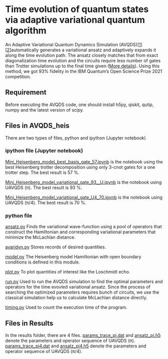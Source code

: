 # Time evolution of quantum states via adaptive variational quantum algorithm

An Adaptive Variational Quantum Dynamics Simulation (AVQDS)[[1](https://journals.aps.org/prxquantum/abstract/10.1103/PRXQuantum.2.030307)][[2](https://quantum-journal.org/papers/q-2019-10-07-191/)]automatically generates a variational ansatz and adaptively expands it along the time evolution path. The ansatz closely matches that from exact diagonalization time evolution and the circuits require less number of gates than Trotter simulations up to the final time given ([More details](https://github.com/jsaroni/IBMq-Trotter-adpative-VQA/blob/main/IBMq_Trotter_adaptive_VQA.pdf)). Using this method, we got 93% fidelity in the IBM Quantum’s Open Science Prize 2021 competition.


## Requirement

Before executing the AVQDS code, one should install h5py, qiskit, qutip, numpy and the latest version of scipy.

## Files in AVQDS_heis

There are two types of files, python and ipython (Jupyter notebook)

### ipython file (Jupyter notebook)

[Mini_Heisenberg_model_best_basis_gate_57.ipynb](https://github.com/jsaroni/IBMq-Trotter-adpative-VQA/blob/main/AVQDS_heis/Mini_Heisenberg_model_best_basis_gate_57.ipynb) is the notebook using the best Heisenberg trotter decomposition using only 3-cnot gates for a one trotter step. The best result is 57 %.

[Mini_Heisenberg_model_variational_gate_93__U.ipynb](https://github.com/jsaroni/IBMq-Trotter-adpative-VQA/blob/main/AVQDS_heis/Mini_Heisenberg_model_variational_gate_93__U.ipynb) is the notebook using UAVQDS (π). The best result is 93 %.

[Mini_Heisenberg_model_variational_gate_U4_70.ipynb](https://github.com/jsaroni/IBMq-Trotter-adpative-VQA/blob/main/AVQDS_heis/Mini_Heisenberg_model_variational_gate_U4_70.ipynb) is the notebook using UAVQDS (π/4). The best result is 70 %.

### python file

[ansatz.py](https://github.com/jsaroni/IBMq-Trotter-adpative-VQA/blob/main/AVQDS_heis/ansatz.py)
Finds the variational wave-function using a pool of operators that construct the Hamiltonian and corresponding variational parameters that minimize the McLachlan distance.

[avaridyn.py](https://github.com/jsaroni/IBMq-Trotter-adpative-VQA/blob/main/AVQDS_heis/avaridyn.py)
Stores records of desired quantities.

[model.py](https://github.com/jsaroni/IBMq-Trotter-adpative-VQA/blob/main/AVQDS_heis/model.py)
The Heisenberg model Hamiltonian with open boundary conditions is defined in this module.

[plot.py](https://github.com/jsaroni/IBMq-Trotter-adpative-VQA/blob/main/AVQDS_heis/plot.py)
To plot quantities of interest like the Loschmidt echo.

[run.py](https://github.com/jsaroni/IBMq-Trotter-adpative-VQA/blob/main/AVQDS_heis/run.py)
Used to run the AVQDS simulation to find the optimal parameters and operators for the time evovled variational ansatz. Since the process of searching the optimized parameters requires bunch of circuits, we use the classical simulation help us to calculate McLachlan distance directly.

[timing.py](https://github.com/jsaroni/IBMq-Trotter-adpative-VQA/blob/main/AVQDS_heis/timing.py)
Used to count the execution time of the program.

## Files in Results 

In the results folder, there are 4 files. [params_trace_pi.dat](https://github.com/jsaroni/IBMq-Trotter-adpative-VQA/blob/main/results/params_trace_pi.dat) and [ansatz_pi.h5](https://github.com/jsaroni/IBMq-Trotter-adpative-VQA/blob/main/results/ansatz_pi.h5)
denote the parameters and operator sequence of UAVQDS (π). [params_trace_pi4.dat](https://github.com/jsaroni/IBMq-Trotter-adpative-VQA/blob/main/results/params_tracepi4.dat)
and [ansatz_pi4.h5](https://github.com/jsaroni/IBMq-Trotter-adpative-VQA/blob/main/results/ansatz_pi4.h5) denote the parameters and operator sequence of UAVQDS (π/4).



